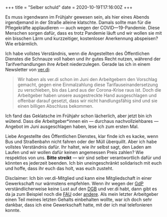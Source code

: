 +++
title = "Selber schuld"
date = 2020-10-19T17:16:00Z
+++

Es muss irgendwann im Frühjahr gewesen sein, als hier eines Abends irgendjemand in der Straße alleine klatschte. Damals sollte man für die Pflegekräfte applaudieren — auch wegen der COVID—19-Pandemie. Diese Menschen sorgen dafür, dass es trotz Pandemie läuft und wir wollen sie mit ein bisschen Lärm und kurzzeitiger, kostenloser Anerkennung abspeisen? Wie erbärmlich.

<!-- more -->

Ich habe vollstes Verständnis, wenn die Angestellten des Öffentlichen Dienstes die Schnauze voll haben und ihr gutes Recht nutzen, während der Tarifverhandlungen ihre Arbeit niederzulegen. Gerade las ich in einem Newsletter von [ver.di](https://www.verdi.de/):

> Wir haben als ver.di schon im Juni den Arbeitgebern den Vorschlag gemacht, gegen eine Einmalzahlung diese Tarifauseinandersetzung zu verschieben, bis das Land aus der Corona-Krise raus ist. Doch die Arbeitgeber haben unsere ausgestreckte Hand ausgeschlagen und offenbar darauf gesetzt, dass wir nicht handlungsfähig sind und sie einen billigen Abschluss bekommen. 

Ich fand das Geklatsche im Frühjahr schon lächerlich, aber jetzt bin ich wütend. Dass die Arbeitgeber\*innen ein — durchaus nachvollziehbares — Angebot im Juni ausgeschlagen haben, lese ich zum ersten Mal.

Liebe Angestellte des Öffentlichen Dienstes, klar finde ich es kacke, wenn Bus und Straßenbahn nicht fahren oder der Müll überquillt. Aber ich habe vollstes Verständnis dafür. Ihr haltet, wie ihr selbst sagt, den Laden am Laufen und wir wollen dafür keinen angemessen Preis zahlen? Wie respektlos von uns. **Bitte streikt** — wir sind selber verantwortlich dafür und könnten es jederzeit beenden. Ich bin uneingeschränkt solidarisch mit euch und hoffe, dass ihr euch das holt, was euch zusteht.

Disclaimer: Ich bin ver.di-Mitglied und kann eine Mitgliedschaft in einer Gewerkschaft nur wärmstens empfehlen. Wenn ihr wegen der [GdP](https://de.wikipedia.org/wiki/Gewerkschaft_der_Polizei) verständlicherweise keine Lust auf den [DGB](https://de.wikipedia.org/wiki/Deutscher_Gewerkschaftsbund) und ver.di habt, dann gibt es da ja zum Beispiel noch die [FAU](https://www.fau.org/) oder [andere](https://de.wikipedia.org/wiki/Liste_von_Gewerkschaften_in_Deutschland#Sonstige_Gewerkschaften). Als mein letzter Arbeitgeber einen Teil meines letzten Gehalts einbehalten wollte, war ich doch sehr dankbar, dass ich eine Gewerkschaft hatte, mit der ich mal telefonieren konnte.